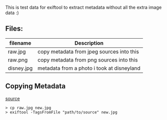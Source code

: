This is test data for exiftool to extract metadata without all the extra image data :)

## Files: 

| filename | Description |
| --- | --- |
| raw.jpg | copy metadata from jpeg sources into this |
| raw.png | copy metadata from png sources into this |
| disney.jpg | metadata from a photo i took at disneyland |
 
## Copying Metadata

[source](http://u88.n24.queensu.ca/exiftool/forum/index.php?topic=3440.0)

```
> cp raw.jpg new.jpg
> exiftool -TagsFromFile "path/to/source" new.jpg
```